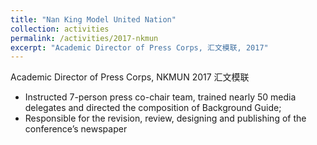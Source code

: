 ```yaml
---
title: "Nan King Model United Nation"
collection: activities
permalink: /activities/2017-nkmun
excerpt: "Academic Director of Press Corps, 汇文模联, 2017"
---
```


Academic Director of Press Corps, NKMUN 2017 汇文模联

- Instructed 7-person press co-chair team, trained nearly 50 media delegates and directed the composition of Background
Guide; 
- Responsible for the revision, review, designing and publishing of the conference’s newspaper

